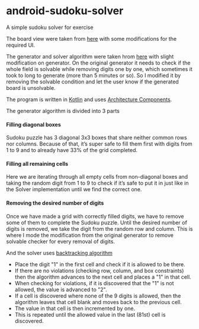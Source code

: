 # android-sudoku-solver
A simple sudoku solver for exercise

The board view were taken from [here](https://github.com/patrickfeltes/sudoku-android-kotlin) with some modifications for the required UI.

The generator and solver algorithm were taken hrom [here](https://medium.com/@typical.dev/lets-make-the-sudoku-generator-library-in-kotlin-8e0dd45c72b6) with slight modification on generator.
On the original generator it needs to check if the whole field is solvable while removing digits one by one, which sometimes it took to long to generate (more than 5 minutes or so).
So I modified it by removing the solvable condition and let the user know if the generated board is unsolvable.

The program is written in [Kotlin](https://kotlinlang.org/) and uses [Architecture Components](https://developer.android.com/topic/libraries/architecture/).

The generator algorithm is divided into 3 parts
#### Filling diagonal boxes
Sudoku puzzle has 3 diagonal 3x3 boxes that share neither common rows nor columns. Because of that, it’s super safe to fill them first with digits from 1 to 9 and to already have 33% of the grid completed.

#### Filling all remaining cells
Here we are iterating through all empty cells from non-diagonal boxes and taking the random digit from 1 to 9 to check if it’s safe to put it in just like in the Solver implementation until we find the correct one.

#### Removing the desired number of digits
Once we have made a grid with correctly filled digits, we have to remove some of them to complete the Sudoku puzzle. Until the desired number of digits is removed, we take the digit from the random row and column.
This is where I mode the modification from the original generator to remove solvable checker for every removal of digits.

And the solver uses [backtracking algorithm](https://en.wikipedia.org/wiki/Sudoku_solving_algorithms)
- Place the digit "1" in the first cell and check if it is allowed to be there.
- If there are no violations (checking row, column, and box constraints) then the algorithm advances to the next cell and places a "1" in that cell.
- When checking for violations, if it is discovered that the "1" is not allowed, the value is advanced to "2".
- If a cell is discovered where none of the 9 digits is allowed, then the algorithm leaves that cell blank and moves back to the previous cell.
- The value in that cell is then incremented by one.
- This is repeated until the allowed value in the last (81st) cell is discovered.
